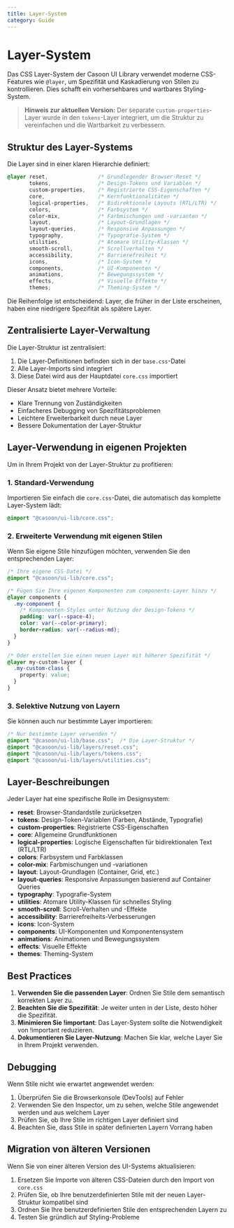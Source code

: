 ```yaml
---
title: Layer-System
category: Guide
---
```


# Layer-System

Das CSS Layer-System der Casoon UI Library verwendet moderne CSS-Features wie `@layer`, um Spezifität und Kaskadierung von Stilen zu kontrollieren. Dies schafft ein vorhersehbares und wartbares Styling-System.

> **Hinweis zur aktuellen Version:** Der separate `custom-properties`-Layer wurde in den `tokens`-Layer integriert, um die Struktur zu vereinfachen und die Wartbarkeit zu verbessern.

## Struktur des Layer-Systems

Die Layer sind in einer klaren Hierarchie definiert:

```css
@layer reset,                /* Grundlegender Browser-Reset */
       tokens,               /* Design-Tokens und Variablen */
       custom-properties,    /* Registrierte CSS-Eigenschaften */
       core,                 /* Kernfunktionalitäten */
       logical-properties,   /* Bidirektionale Layouts (RTL/LTR) */
       colors,               /* Farbsystem */
       color-mix,            /* Farbmischungen und -varianten */
       layout,               /* Layout-Grundlagen */
       layout-queries,       /* Responsive Anpassungen */
       typography,           /* Typografie-System */
       utilities,            /* Atomare Utility-Klassen */
       smooth-scroll,        /* Scrollverhalten */
       accessibility,        /* Barrierefreiheit */
       icons,                /* Icon-System */
       components,           /* UI-Komponenten */
       animations,           /* Bewegungssystem */
       effects,              /* Visuelle Effekte */
       themes;               /* Theming-System */
```

Die Reihenfolge ist entscheidend: Layer, die früher in der Liste erscheinen, haben eine niedrigere Spezifität als spätere Layer.

## Zentralisierte Layer-Verwaltung

Die Layer-Struktur ist zentralisiert:

1. Die Layer-Definitionen befinden sich in der `base.css`-Datei
2. Alle Layer-Imports sind integriert
3. Diese Datei wird aus der Hauptdatei `core.css` importiert

Dieser Ansatz bietet mehrere Vorteile:
- Klare Trennung von Zuständigkeiten
- Einfacheres Debugging von Spezifitätsproblemen
- Leichtere Erweiterbarkeit durch neue Layer
- Bessere Dokumentation der Layer-Struktur

## Layer-Verwendung in eigenen Projekten

Um in Ihrem Projekt von der Layer-Struktur zu profitieren:

### 1. Standard-Verwendung

Importieren Sie einfach die `core.css`-Datei, die automatisch das komplette Layer-System lädt:

```css
@import "@casoon/ui-lib/core.css";
```

### 2. Erweiterte Verwendung mit eigenen Stilen

Wenn Sie eigene Stile hinzufügen möchten, verwenden Sie den entsprechenden Layer:

```css
/* Ihre eigene CSS-Datei */
@import "@casoon/ui-lib/core.css";

/* Fügen Sie Ihre eigenen Komponenten zum components-Layer hinzu */
@layer components {
  .my-component {
    /* Komponenten-Styles unter Nutzung der Design-Tokens */
    padding: var(--space-4);
    color: var(--color-primary);
    border-radius: var(--radius-md);
  }
}

/* Oder erstellen Sie einen neuen Layer mit höherer Spezifität */
@layer my-custom-layer {
  .my-custom-class {
    property: value;
  }
}
```

### 3. Selektive Nutzung von Layern

Sie können auch nur bestimmte Layer importieren:

```css
/* Nur bestimmte Layer verwenden */
@import "@casoon/ui-lib/base.css";  /* Die Layer-Struktur */
@import "@casoon/ui-lib/layers/reset.css";
@import "@casoon/ui-lib/layers/tokens.css";
@import "@casoon/ui-lib/layers/utilities.css";
```

## Layer-Beschreibungen

Jeder Layer hat eine spezifische Rolle im Designsystem:

- **reset**: Browser-Standardstile zurücksetzen
- **tokens**: Design-Token-Variablen (Farben, Abstände, Typografie)
- **custom-properties**: Registrierte CSS-Eigenschaften
- **core**: Allgemeine Grundfunktionen
- **logical-properties**: Logische Eigenschaften für bidirektionalen Text (RTL/LTR)
- **colors**: Farbsystem und Farbklassen
- **color-mix**: Farbmischungen und -variationen
- **layout**: Layout-Grundlagen (Container, Grid, etc.)
- **layout-queries**: Responsive Anpassungen basierend auf Container Queries
- **typography**: Typografie-System
- **utilities**: Atomare Utility-Klassen für schnelles Styling
- **smooth-scroll**: Scroll-Verhalten und -Effekte
- **accessibility**: Barrierefreiheits-Verbesserungen
- **icons**: Icon-System
- **components**: UI-Komponenten und Komponentensystem
- **animations**: Animationen und Bewegungssystem
- **effects**: Visuelle Effekte
- **themes**: Theming-System

## Best Practices

1. **Verwenden Sie die passenden Layer**: Ordnen Sie Stile dem semantisch korrekten Layer zu.
2. **Beachten Sie die Spezifität**: Je weiter unten in der Liste, desto höher die Spezifität.
3. **Minimieren Sie !important**: Das Layer-System sollte die Notwendigkeit von !important reduzieren.
4. **Dokumentieren Sie Layer-Nutzung**: Machen Sie klar, welche Layer Sie in Ihrem Projekt verwenden.

## Debugging

Wenn Stile nicht wie erwartet angewendet werden:

1. Überprüfen Sie die Browserkonsole (DevTools) auf Fehler
2. Verwenden Sie den Inspector, um zu sehen, welche Stile angewendet werden und aus welchem Layer
3. Prüfen Sie, ob Ihre Stile im richtigen Layer definiert sind
4. Beachten Sie, dass Stile in später definierten Layern Vorrang haben

## Migration von älteren Versionen

Wenn Sie von einer älteren Version des UI-Systems aktualisieren:

1. Ersetzen Sie Importe von älteren CSS-Dateien durch den Import von `core.css`
2. Prüfen Sie, ob Ihre benutzerdefinierten Stile mit der neuen Layer-Struktur kompatibel sind
3. Ordnen Sie Ihre benutzerdefinierten Stile den entsprechenden Layern zu
4. Testen Sie gründlich auf Styling-Probleme 
